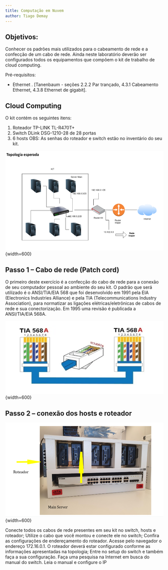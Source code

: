 ```yaml
---
title: Computação em Nuvem
author: Tiago Demay
---
```


<!-- # Laboratório de Cabeamento - 1 Aula -->

## Objetivos:

Conhecer os padrões mais utilizados para o cabeamento de rede e a confecção de um cabo de rede. Ainda neste laboratório deverão ser configurados todos os equipamentos que compõem o kit de trabalho de cloud computing. 

Pré-requisitos:

* Ethernet . [Tanenbaum - seções 2.2.2 Par trançado, 4.3.1 Cabeamento Ethernet, 4.3.8 Ethernet de gigabit].

## Cloud Computing


O kit contém os seguintes itens:
1. Roteador TP-LINK TL-R470T+
2. Switch DLink DSG-1210-28 de 28 portas
3. 6 hosts
OBS: As senhas do roteador e switch estão no inventário do seu kit.


![Imagem-Topologia](assets/images/topologia.png){width=600}

## Passo 1 – Cabo de rede (Patch cord)

O primeiro deste exercício é a confecção do cabo de rede para a conexão de seu computador pessoal ao ambiente do seu kit. O padrão que será utilizado é o ANSI/TIA/EIA 568 que foi desenvolvido em 1991 pela EIA  (Electronics Industries Alliance) e pela TIA (Telecommunications Industry Association), para normatizar as ligações elétricas/eletrônicas de cabos de rede e sua conectorização. Em 1995 uma revisão é publicada a  ANSI/TIA/EIA 568A.


![Topologia](assets/images/patch.png){width=600}



## Passo 2 – conexão dos hosts e roteador
  

![](assets/images/kit.png){width=600}


Conecte todos os cabos de rede presentes em seu kit no switch, hosts e roteador;
Utilize o cabo que você montou e conecte ele no switch;
Confira as configurações de endereçamento do roteador. Acesse pelo navegador o endereço 172.16.0.1. O roteador deverá estar configurado conforme as informações apresentadas na topologia;
Entre no setup do switch e também faça a sua configuração. Faça uma pesquisa na Internet em busca do manual do switch. Leia o manual e configure o IP  
